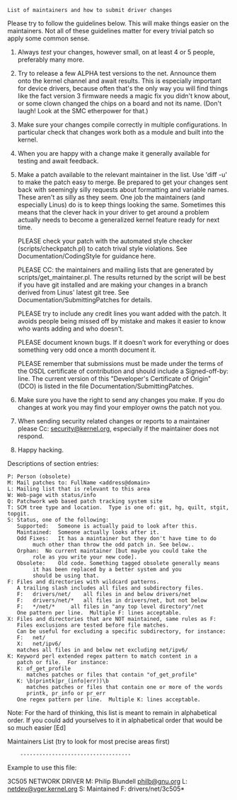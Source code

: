
	List of maintainers and how to submit driver changes

Please try to follow the guidelines below.  This will make things
easier on the maintainers.  Not all of these guidelines matter for every
trivial patch so apply some common sense.

1.	Always _test_ your changes, however small, on at least 4 or
	5 people, preferably many more.

2.	Try to release a few ALPHA test versions to the net. Announce
	them onto the kernel channel and await results. This is especially
	important for device drivers, because often that's the only way
	you will find things like the fact version 3 firmware needs
	a magic fix you didn't know about, or some clown changed the
	chips on a board and not its name.  (Don't laugh!  Look at the
	SMC etherpower for that.)

3.	Make sure your changes compile correctly in multiple
	configurations. In particular check that changes work both as a
	module and built into the kernel.

4.	When you are happy with a change make it generally available for
	testing and await feedback.

5.	Make a patch available to the relevant maintainer in the list. Use
	'diff -u' to make the patch easy to merge. Be prepared to get your
	changes sent back with seemingly silly requests about formatting
	and variable names.  These aren't as silly as they seem. One
	job the maintainers (and especially Linus) do is to keep things
	looking the same. Sometimes this means that the clever hack in
	your driver to get around a problem actually needs to become a
	generalized kernel feature ready for next time.

	PLEASE check your patch with the automated style checker
	(scripts/checkpatch.pl) to catch trival style violations.
	See Documentation/CodingStyle for guidance here.

	PLEASE CC: the maintainers and mailing lists that are generated
	by scripts/get_maintainer.pl.  The results returned by the
	script will be best if you have git installed and are making
	your changes in a branch derived from Linus' latest git tree.
	See Documentation/SubmittingPatches for details.

	PLEASE try to include any credit lines you want added with the
	patch. It avoids people being missed off by mistake and makes
	it easier to know who wants adding and who doesn't.

	PLEASE document known bugs. If it doesn't work for everything
	or does something very odd once a month document it.

	PLEASE remember that submissions must be made under the terms
	of the OSDL certificate of contribution and should include a
	Signed-off-by: line.  The current version of this "Developer's
	Certificate of Origin" (DCO) is listed in the file
	Documentation/SubmittingPatches.

6.	Make sure you have the right to send any changes you make. If you
	do changes at work you may find your employer owns the patch
	not you.

7.	When sending security related changes or reports to a maintainer
	please Cc: security@kernel.org, especially if the maintainer
	does not respond.

8.	Happy hacking.

Descriptions of section entries:

	P: Person (obsolete)
	M: Mail patches to: FullName <address@domain>
	L: Mailing list that is relevant to this area
	W: Web-page with status/info
	Q: Patchwork web based patch tracking system site
	T: SCM tree type and location.  Type is one of: git, hg, quilt, stgit, topgit.
	S: Status, one of the following:
	   Supported:	Someone is actually paid to look after this.
	   Maintained:	Someone actually looks after it.
	   Odd Fixes:	It has a maintainer but they don't have time to do
			much other than throw the odd patch in. See below..
	   Orphan:	No current maintainer [but maybe you could take the
			role as you write your new code].
	   Obsolete:	Old code. Something tagged obsolete generally means
			it has been replaced by a better system and you
			should be using that.
	F: Files and directories with wildcard patterns.
	   A trailing slash includes all files and subdirectory files.
	   F:	drivers/net/	all files in and below drivers/net
	   F:	drivers/net/*	all files in drivers/net, but not below
	   F:	*/net/*		all files in "any top level directory"/net
	   One pattern per line.  Multiple F: lines acceptable.
	X: Files and directories that are NOT maintained, same rules as F:
	   Files exclusions are tested before file matches.
	   Can be useful for excluding a specific subdirectory, for instance:
	   F:	net/
	   X:	net/ipv6/
	   matches all files in and below net excluding net/ipv6/
	K: Keyword perl extended regex pattern to match content in a
	   patch or file.  For instance:
	   K: of_get_profile
	      matches patches or files that contain "of_get_profile"
	   K: \b(printk|pr_(info|err))\b
	      matches patches or files that contain one or more of the words
	      printk, pr_info or pr_err
	   One regex pattern per line.  Multiple K: lines acceptable.

Note: For the hard of thinking, this list is meant to remain in alphabetical
order. If you could add yourselves to it in alphabetical order that would be
so much easier [Ed]

Maintainers List (try to look for most precise areas first)

		-----------------------------------
Example to use this file:

3C505 NETWORK DRIVER
M:	Philip Blundell <philb@gnu.org>
L:	netdev@vger.kernel.org
S:	Maintained
F:	drivers/net/3c505*

